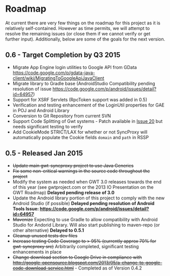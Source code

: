 # Roadmap #

At current there are very few things on the roadmap for this project as it is relatively self-contained. However
as time permits, we will attempt to resolve the remaining issues (or close them if we cannot verify or get
further input). Additionally, below are some of the goals for the next version.

## 0.6 - Target Completion by Q3 2015 ##

  * Migrate App Engine login utilities to Google API from GData https://code.google.com/p/gdata-java-client/wiki/MigratingToGoogleApiJavaClient
  * Migrate library to Gradle base (AndroidStudio Compatibility pending resolution of issue https://code.google.com/p/android/issues/detail?id=64957)
  * Support for XSRF Servlets (RpcToken support was added in 0.5)
  * Verification and testing enhancement of the LoginUtil properties for GAE in POJ and Android Library
  * Conversion to Git Repository from current SVN
  * Support Code Splitting of Gwt systems - Patch available in [Issue 20](https://code.google.com/p/gwt-syncproxy/issues/detail?id=20) but needs significant testing to verify
  * Add CookieMode STRICT/LAX for whether or not SyncProxy will automatically populate the Cookie fields `domain` and `path` in RSSP

## 0.5 - Released Jan 2015 ##

  * ~~Update main gwt-syncproxy project to use Java Generics~~
  * ~~Fix some non-critical warnings in the source code throughout the project~~
  * Modify the system as needed when GWT 3.0 releases towards the end of this year (see gwtproject.com or the 2013 IO Presentation on the GWT Roadmap) **Delayed pending release of 3.0**
  * Update the Android library portion of this project to comply with the new Android Studio (if possible) **Delayed pending resolution of Android Tools Issue: https://code.google.com/p/android/issues/detail?id=64957**
  * ~~Mavenize~~ Expecting to use Gradle to allow compatibility with Android Studio for Andorid Library. Will also start publishing to maven-repo (or other alternative) **Delayed to 0.5.1**
  * ~~Cleanup unused tests dev files~~
  * ~~Increase testing Code Coverage to > 95% (currently approx 70% for gwt-syncproxy src)~~ Arbitrarily completed, significant testing enhancements in place
  * ~~Change download section to Google Drive in compliance with http://google-opensource.blogspot.com/2013/05/a-change-to-google-code-download-service.html~~ - Completed as of Version 0.4.2
